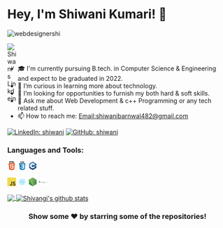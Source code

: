 # Hey, I'm Shiwani Kumari! 👋

<p align="left"> <img src="https://komarev.com/ghpvc/?username=webdesignershil&label=Views&color=blue&style=plastic" alt="webdesignershi" /> </p>

<!-- <a href="https://twitter.com/shiwanil">
  <img align="left" alt="Shiwani's Twitter" width="22px" src="https://cdn.jsdelivr.net/npm/simple-icons@v3/icons/twitter.svg" />
</a> -->
<a href="https://www.linkedin.com/in/shiwani-kumari-581394172/">
  <img align="left" alt="Shiwani's Linkdein" width="22px" src="https://cdn.jsdelivr.net/npm/simple-icons@v3/icons/linkedin.svg" />
</a>
<!-- <a href="https://www.instagram.com/shiwani99varsha/?hl=en">
  <img align="left" alt="Shiwani's Instagram" width="22px" src="https://cdn.jsdelivr.net/npm/simple-icons@v3/icons/instagram.svg" />
</a> -->
<!-- <a href="https://m.facebook.com/100013205298923/">
  <img align="left" alt="Shiwani's Facebook" width="22px" src="https://cdn.jsdelivr.net/npm/simple-icons@v3/icons/facebook.svg" />
</a> -->


<br/>
<br/>


- 🎓 I'm currently pursuing B.tech. in Computer Science & Engineering and expect to be graduated in 2022.
- 🌱 I’m curious in learning more about technology.
- 🤔 I’m looking for opportunities to furnish my both hard & soft skills.
- 💬 Ask me about Web Development & c++ Programming or any tech related stuff.
- 📫 How to reach me: [Email:shiwanibarnwal482@gmail.com](mailto:shiwanibarnwal482@gmail.com)




[![LinkedIn: shiwani](https://img.shields.io/badge/-shiwani-blue?style=flat-square&logo=Linkedin&logoColor=white&link=https://www.linkedin.com/in/shiwani/)]( https://www.linkedin.com/in/shiwani-kumari-581394172/)
[![GitHub: shiwani](https://img.shields.io/github/followers/webdesignershi?label=follow&style=social)](https://github.com/webdesignershi)


### Languages and Tools:

<code><img height="20" src="https://raw.githubusercontent.com/github/explore/80688e429a7d4ef2fca1e82350fe8e3517d3494d/topics/html/html.png"></code>
<code><img height="20" src="https://raw.githubusercontent.com/github/explore/80688e429a7d4ef2fca1e82350fe8e3517d3494d/topics/css/css.png"></code>
<code><img height="20" src="https://raw.githubusercontent.com/github/explore/80688e429a7d4ef2fca1e82350fe8e3517d3494d/topics/cpp/cpp.png"></code>
<!-- <code><img height="20" src="https://raw.githubusercontent.com/github/explore/80688e429a7d4ef2fca1e82350fe8e3517d3494d/topics/python/python.png"></code> -->
<!-- <code><img height="20" src="https://raw.githubusercontent.com/github/explore/80688e429a7d4ef2fca1e82350fe8e3517d3494d/topics/android/android.png"></code> -->
<code><img height="20" src="https://raw.githubusercontent.com/github/explore/80688e429a7d4ef2fca1e82350fe8e3517d3494d/topics/javascript/javascript.png"></code>
<code><img height="20" src="https://raw.githubusercontent.com/github/explore/80688e429a7d4ef2fca1e82350fe8e3517d3494d/topics/react/react.png"></code>
<code><img height="20" src="https://raw.githubusercontent.com/github/explore/80688e429a7d4ef2fca1e82350fe8e3517d3494d/topics/nodejs/nodejs.png"></code>
<code><img height="20" src="https://raw.githubusercontent.com/github/explore/80688e429a7d4ef2fca1e82350fe8e3517d3494d/topics/mongodb/mongodb.png"></code>

<a href="https://github.com/webdesignershi">
  <img align="center" src="https://github-readme-stats.vercel.app/api/top-langs/?username=webdesignershi&theme=dark&hide_langs_below=1" />
</a>
<a href="https://github.com/webdesignershi">
 <img align="center" src="https://github-readme-stats.vercel.app/api?username=webdesignershi&show_icons=true&theme=dark&line_height=27" alt="Shivangi's github stats"/>
</a>


<div align="center">

### Show some ❤️ by starring some of the repositories!

</div>

